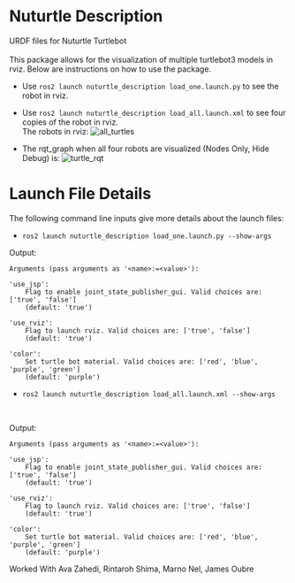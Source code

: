 # Nuturtle  Description
URDF files for Nuturtle Turtlebot
<br/>
<br/>
This package allows for the visualization of multiple turtlebot3 models in rviz. Below are instructions on how to use the package. 
* Use `ros2 launch nuturtle_description load_one.launch.py` to see the robot in rviz.
* Use `ros2 launch nuturtle_description load_all.launch.xml` to see four copies of the robot in rviz.
  <br/>
  The robots in rviz:
  ![all_turtles](https://user-images.githubusercontent.com/103614797/211428005-d8ae91d1-9a26-4a94-ab3b-7167be626628.png)

 
* The rqt_graph when all four robots are visualized (Nodes Only, Hide Debug) is:
   ![turtle_rqt](https://user-images.githubusercontent.com/103614797/211428656-cc04c386-bc27-4665-8842-3e61cefdced3.png)


# Launch File Details
The following command line inputs give more details about the launch files:
* `ros2 launch nuturtle_description load_one.launch.py --show-args`
  </br>

Output: 
  
    Arguments (pass arguments as '<name>:=<value>'):

    'use_jsp':
        Flag to enable joint_state_publisher_gui. Valid choices are: ['true', 'false']
        (default: 'true')

    'use_rviz':
        Flag to launch rviz. Valid choices are: ['true', 'false']
        (default: 'true')

    'color':
        Set turtle bot material. Valid choices are: ['red', 'blue', 'purple', 'green']
        (default: 'purple')
* `ros2 launch nuturtle_description load_all.launch.xml --show-args`
 </br>

Output: 
  
    Arguments (pass arguments as '<name>:=<value>'):

    'use_jsp':
        Flag to enable joint_state_publisher_gui. Valid choices are: ['true', 'false']
        (default: 'true')

    'use_rviz':
        Flag to launch rviz. Valid choices are: ['true', 'false']
        (default: 'true')

    'color':
        Set turtle bot material. Valid choices are: ['red', 'blue', 'purple', 'green']
        (default: 'purple')

Worked With Ava Zahedi, Rintaroh Shima, Marno Nel, James Oubre

